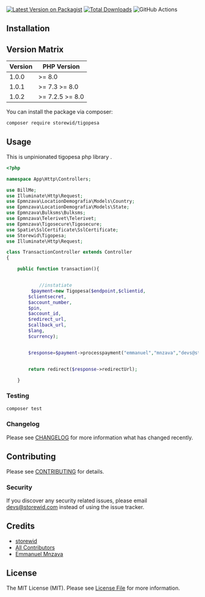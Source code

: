 [![Latest Version on Packagist](https://img.shields.io/packagist/v/storewid/tigopesa.svg?style=flat-square)](https://packagist.org/packages/storewid/tigopesa)
[![Total Downloads](https://img.shields.io/packagist/dt/storewid/tigopesa.svg?style=flat-square)](https://packagist.org/packages/storewid/tigopesa)
![GitHub Actions](https://github.com/storewid/tigopesa/actions/workflows/main.yml/badge.svg)

## Installation

## Version Matrix

| Version | PHP Version     |
| ------- | --------------- |
| 1.0.0   | >= 8.0          |
| 1.0.1   | >= 7.3 >= 8.0   |
| 1.0.2   | >= 7.2.5 >= 8.0 |

You can install the package via composer:

```bash
composer require storewid/tigopesa
```

## Usage

This is unpinionated tigopesa php library .

```php
<?php

namespace App\Http\Controllers;

use BillMe;
use Illuminate\Http\Request;
use Epmnzava\LocationDemografia\Models\Country;
use Epmnzava\LocationDemografia\Models\State;
use Epmnzava\Bulksms\Bulksms;
use Epmnzava\Telerivet\Telerivet;
use Epmnzava\Tigosecure\Tigosecure;
use Spatie\SslCertificate\SslCertificate;
use Storewid\Tigopesa;
use Illuminate\Http\Request;

class TransactionController extends Controller
{

    public function transaction(){


            //instatiate
         $payment=new Tigopesa($endpoint,$clientid,
        $clientsecret,
        $account_number,
        $pin,
        $account_id,
        $redirect_url,
        $callback_url,
        $lang,
        $currency);


        $response=$payment->processpayment("emmanuel","mnzava","devs@storewid.com",4000,"48fhldplofhf".rand(5,100));


        return redirect($response->redirectUrl);

    }

```

### Testing

```bash
composer test
```

### Changelog

Please see [CHANGELOG](CHANGELOG.md) for more information what has changed recently.

## Contributing

Please see [CONTRIBUTING](CONTRIBUTING.md) for details.

### Security

If you discover any security related issues, please email devs@storewid.com instead of using the issue tracker.

## Credits

- [storewid](https://github.com/storewid)
- [All Contributors](../../contributors)
- [Emmanuel Mnzava](https://github.com/dbrax)

## License

The MIT License (MIT). Please see [License File](LICENSE.md) for more information.
